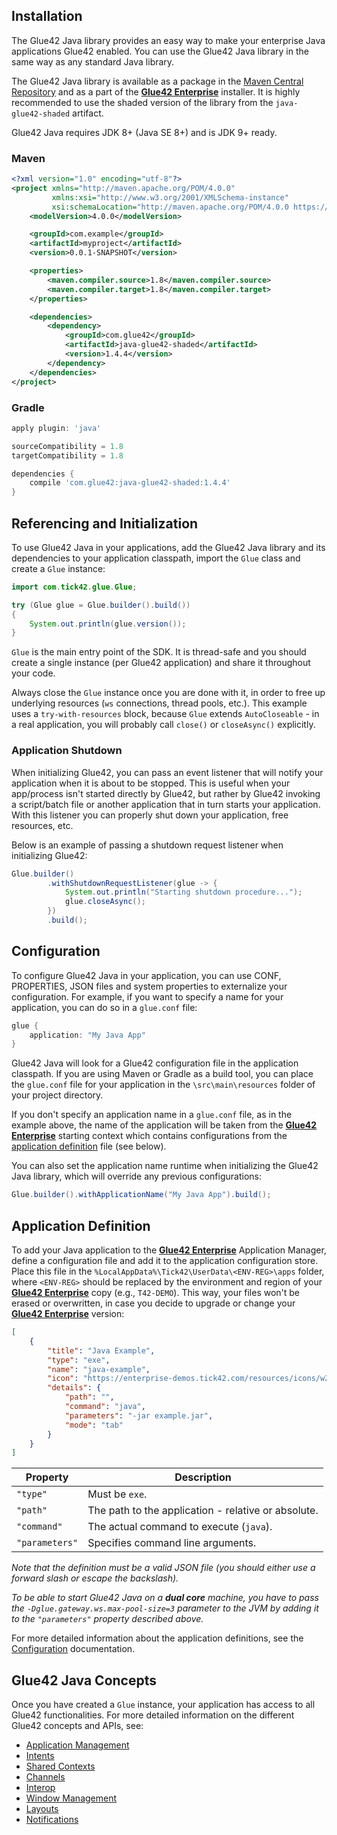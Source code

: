 ## Installation

The Glue42 Java library provides an easy way to make your enterprise Java applications Glue42 enabled. You can use the Glue42 Java library in the same way as any standard Java library.

The Glue42 Java library is available as a package in the [Maven Central Repository](https://search.maven.org/search?q=g:com.glue42) and as a part of the [**Glue42 Enterprise**](https://glue42.com/enterprise/) installer. It is highly recommended to use the shaded version of the library from the `java-glue42-shaded` artifact.

Glue42 Java requires JDK 8+ (Java SE 8+) and is JDK 9+ ready.

### Maven

``` xml
<?xml version="1.0" encoding="utf-8"?>
<project xmlns="http://maven.apache.org/POM/4.0.0"
         xmlns:xsi="http://www.w3.org/2001/XMLSchema-instance"
         xsi:schemaLocation="http://maven.apache.org/POM/4.0.0 https://maven.apache.org/xsd/maven-4.0.0.xsd">
    <modelVersion>4.0.0</modelVersion>

    <groupId>com.example</groupId>
    <artifactId>myproject</artifactId>
    <version>0.0.1-SNAPSHOT</version>

    <properties>
        <maven.compiler.source>1.8</maven.compiler.source>
        <maven.compiler.target>1.8</maven.compiler.target>
    </properties>

    <dependencies>
        <dependency>
            <groupId>com.glue42</groupId>
            <artifactId>java-glue42-shaded</artifactId>
            <version>1.4.4</version>
        </dependency>
    </dependencies>
</project>
```

### Gradle

``` groovy
apply plugin: 'java'

sourceCompatibility = 1.8
targetCompatibility = 1.8

dependencies {
    compile 'com.glue42:java-glue42-shaded:1.4.4'
}
```

## Referencing and Initialization

To use Glue42 Java in your applications, add the Glue42 Java library and its dependencies to your application classpath, import the `Glue` class and create a `Glue` instance:

``` java
import com.tick42.glue.Glue; 

try (Glue glue = Glue.builder().build()) 
{
    System.out.println(glue.version()); 
}
```

`Glue` is the main entry point of the SDK. It is thread-safe and you should create a single instance (per Glue42 application) and share it throughout your code.

Always close the `Glue` instance once you are done with it, in order to free up underlying resources (`ws` connections, thread pools, etc.). This example uses a `try-with-resources` block, because `Glue` extends `AutoCloseable` - in a real application, you will probably call `close()` or `closeAsync()` explicitly.

### Application Shutdown

<glue42 name="addClass" class="colorSection" element="p" text="Available since Glue42 Enterprise 3.10">

When initializing Glue42, you can pass an event listener that will notify your application when it is about to be stopped. This is useful when your app/process isn't started directly by Glue42, but rather by Glue42 invoking a script/batch file or another application that in turn starts your application. With this listener you can properly shut down your application, free resources, etc.

Below is an example of passing a shutdown request listener when initializing Glue42:

```java
Glue.builder()
        .withShutdownRequestListener(glue -> {
            System.out.println("Starting shutdown procedure...");
            glue.closeAsync();
        })
        .build();
```

## Configuration

To configure Glue42 Java in your application, you can use CONF, PROPERTIES, JSON files and system properties to externalize your configuration. For example, if you want to specify a name for your application, you can do so in a `glue.conf` file:

``` java
glue {
    application: "My Java App"
}
```

Glue42 Java will look for a Glue42 configuration file in the application classpath. If you are using Maven or Gradle as a build tool, you can place the `glue.conf` file for your application in the `\src\main\resources` folder of your project directory.

If you don't specify an application name in a `glue.conf` file, as in the example above, the name of the application will be taken from the [**Glue42 Enterprise**](https://glue42.com/enterprise/) starting context which contains configurations from the [application definition](#application_definition) file (see below).

You can also set the application name runtime when initializing the Glue42 Java library, which will override any previous configurations:

``` java
Glue.builder().withApplicationName("My Java App").build();
```

## Application Definition

To add your Java application to the [**Glue42 Enterprise**](https://glue42.com/enterprise/) Application Manager, define a configuration file and add it to the application configuration store. Place this file in the `%LocalAppData%\Tick42\UserData\<ENV-REG>\apps` folder, where `<ENV-REG>` should be replaced by the environment and region of your [**Glue42 Enterprise**](https://glue42.com/enterprise/) copy (e.g., `T42-DEMO`). This way, your files won't be erased or overwritten, in case you decide to upgrade or change your [**Glue42 Enterprise**](https://glue42.com/enterprise/) version:

``` json
[
    {
        "title": "Java Example",
        "type": "exe", 
        "name": "java-example",
        "icon": "https://enterprise-demos.tick42.com/resources/icons/w2.jpg",
        "details": {
            "path": "", 
            "command": "java", 
            "parameters": "-jar example.jar", 
            "mode": "tab"
        }
    }
]
```

| Property | Description |
|----------|-------------|
| `"type"` | Must be `exe`. |
| `"path"` | The path to the application - relative or absolute. |
| `"command"` | The actual command to execute (`java`). |
| `"parameters"` | Specifies command line arguments. |

*Note that the definition must be a valid JSON file (you should either use a forward slash or escape the backslash).*

*To be able to start Glue42 Java on a **dual core** machine, you have to pass the `-Dglue.gateway.ws.max-pool-size=3` parameter to the JVM by adding it to the `"parameters"` property described above.*

For more detailed information about the application definitions, see the [Configuration](../../../../developers/configuration/application/index.html#application_configuration-exe) documentation.

## Glue42 Java Concepts

Once you have created a `Glue` instance, your application has access to all Glue42 functionalities. For more detailed information on the different Glue42 concepts and APIs, see:

- [Application Management](../../../../glue42-concepts/application-management/java/index.html)
- [Intents](../../../../glue42-concepts/intents/java/index.html)
- [Shared Contexts](../../../../glue42-concepts/data-sharing-between-apps/shared-contexts/java/index.html)
- [Channels](../../../../glue42-concepts/data-sharing-between-apps/channels/java/index.html)
- [Interop](../../../../glue42-concepts/data-sharing-between-apps/interop/java/index.html)
- [Window Management](../../../../glue42-concepts/windows/window-management/java/index.html)
- [Layouts](../../../../glue42-concepts/windows/layouts/java/index.html)
- [Notifications](../../../../glue42-concepts/notifications/java/index.html) 